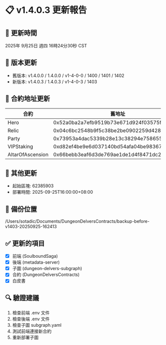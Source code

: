 # 📋 v1.4.0.3 更新報告

## 📅 更新時間
2025年 9月25日 週四 16時24分30秒 CST

## 🔄 版本更新
- 舊版本: v1.4.0.0 / 1.4.0.0 / v1-4-0-0 / 1400 / 1401 / 1402
- 新版本: v1.4.0.3 / 1.4.0.3 / v1-4-0-3 / 1403

## 📍 合約地址更新
| 合約 | 舊地址 | 新地址 |
|------|--------|--------|
| Hero | 0x52a0ba2a7efb9519b73e671d924f03575fa64269 | 0xc09b6613c32a505bf05f97ed2f567b4959914396 |
| Relic | 0x04c6bc2548b9f5c38be2be0902259d428f1fec2b | 0xf4ae79568a34af621bbea06b716e8fb84b5b41b6 |
| Party | 0x73953a4dac5339b28e13c38294e758655e62dfde | 0x2d32d9b03f4febe9f2e1d1ef2cc5f6a0239f6129 |
| VIPStaking | 0xd82ef4be9e6d037140bd54afa04be983673637fb | 0xeee539746a302ac5c08f4fe4bbc55878d57a1d6d |
| AltarOfAscension | 0x66bebb3eaf6d3de769ae1de1d4f8471dc24c8ebf | 0x3dfd80271eb96c3be8d1e841643746954ffda11d |

## 🔢 其他更新
- 起始區塊: 62385903
- 部署時間: 2025-09-25T16:00:00+08:00

## 📁 備份位置
/Users/sotadic/Documents/DungeonDelversContracts/backup-before-v1403-20250925-162413

## ✅ 更新的項目
- [x] 前端 (SoulboundSaga)
- [x] 後端 (metadata-server)
- [x] 子圖 (dungeon-delvers-subgraph)
- [x] 合約 (DungeonDelversContracts)
- [x] 白皮書

## 🔍 驗證建議
1. 檢查前端 .env 文件
2. 檢查後端 .env 文件
3. 檢查子圖 subgraph.yaml
4. 測試前端連接新合約
5. 重新部署子圖
